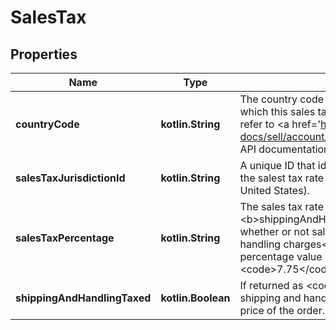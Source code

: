 
# SalesTax

## Properties
Name | Type | Description | Notes
------------ | ------------- | ------------- | -------------
**countryCode** | **kotlin.String** | The country code enumeration value identifies the country to which this sales tax rate applies. For implementation help, refer to &lt;a href&#x3D;&#39;https://developer.ebay.com/api-docs/sell/account/types/ba:CountryCodeEnum&#39;&gt;eBay API documentation&lt;/a&gt; |  [optional]
**salesTaxJurisdictionId** | **kotlin.String** | A unique ID that identifies the sales tax jurisdiction to which the salest tax rate applies (for example, a state within the United States). |  [optional]
**salesTaxPercentage** | **kotlin.String** | The sales tax rate that will be applied to sales price. The &lt;b&gt;shippingAndHandlingTaxed&lt;/b&gt; value will indicate whether or not sales tax is also applied to shipping and handling charges&lt;br&gt;&lt;br&gt;Although it is a string, a percentage value is returned here, such as &lt;code&gt;7.75&lt;/code&gt; |  [optional]
**shippingAndHandlingTaxed** | **kotlin.Boolean** | If returned as &lt;code&gt;true&lt;/code&gt;, sales tax is also applied to shipping and handling charges, and not just the total sales price of the order. |  [optional]



